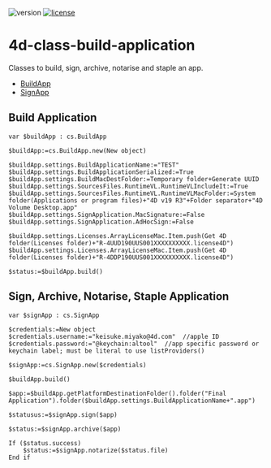 ![version](https://img.shields.io/badge/version-19%2B-4371C6)
[![license](https://img.shields.io/github/license/miyako/4d-class-build-application
)](LICENSE)

# 4d-class-build-application
Classes to build, sign, archive, notarise and staple an app.

* [BuildApp](https://github.com/miyako/4d-class-build-application/blob/main/compiler/compiler/Documentation/Classes/BuildApp.md)
* [SignApp](https://github.com/miyako/4d-class-build-application/blob/main/compiler/compiler/Documentation/Classes/SignApp.md)

## Build Application

```4d
var $buildApp : cs.BuildApp

$buildApp:=cs.BuildApp.new(New object)

$buildApp.settings.BuildApplicationName:="TEST"
$buildApp.settings.BuildApplicationSerialized:=True
$buildApp.settings.BuildMacDestFolder:=Temporary folder+Generate UUID
$buildApp.settings.SourcesFiles.RuntimeVL.RuntimeVLIncludeIt:=True
$buildApp.settings.SourcesFiles.RuntimeVL.RuntimeVLMacFolder:=System folder(Applications or program files)+"4D v19 R3"+Folder separator+"4D Volume Desktop.app"
$buildApp.settings.SignApplication.MacSignature:=False
$buildApp.settings.SignApplication.AdHocSign:=False

$buildApp.settings.Licenses.ArrayLicenseMac.Item.push(Get 4D folder(Licenses folder)+"R-4UUD190UUS001XXXXXXXXXX.license4D")
$buildApp.settings.Licenses.ArrayLicenseMac.Item.push(Get 4D folder(Licenses folder)+"R-4DDP190UUS001XXXXXXXXXX.license4D")

$status:=$buildApp.build()
```

## Sign, Archive, Notarise, Staple Application

```4d
var $signApp : cs.SignApp

$credentials:=New object
$credentials.username:="keisuke.miyako@4d.com"  //apple ID
$credentials.password:="@keychain:altool"  //app specific password or keychain label; must be literal to use listProviders()

$signApp:=cs.SignApp.new($credentials)

$buildApp.build()

$app:=$buildApp.getPlatformDestinationFolder().folder("Final Application").folder($buildApp.settings.BuildApplicationName+".app")

$statusus:=$signApp.sign($app)

$status:=$signApp.archive($app)

If ($status.success)
	$status:=$signApp.notarize($status.file)
End if 
```
